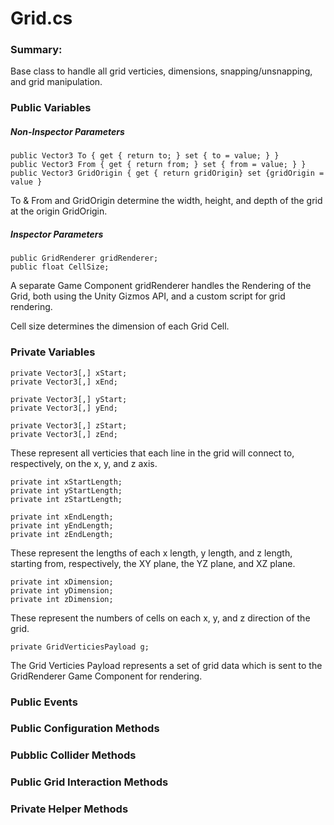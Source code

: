 # Grid.cs #

### Summary: ### 

Base class to handle all grid verticies, dimensions, snapping/unsnapping, and grid manipulation. 

### Public Variables ###

##### Non-Inspector Parameters #####
  
```
public Vector3 To { get { return to; } set { to = value; } }
public Vector3 From { get { return from; } set { from = value; } }
public Vector3 GridOrigin { get { return gridOrigin} set {gridOrigin = value }
```
To & From and GridOrigin determine the width, height, and depth of the grid at the origin GridOrigin. 

##### Inspector Parameters #####

```
public GridRenderer gridRenderer;
public float CellSize;
```
    
A separate Game Component gridRenderer handles the Rendering of the Grid, both using the Unity Gizmos API, and a custom
script for grid rendering.
    
Cell size determines the dimension of each Grid Cell. 
    
### Private Variables ####

```
private Vector3[,] xStart;
private Vector3[,] xEnd;

private Vector3[,] yStart;
private Vector3[,] yEnd;

private Vector3[,] zStart;
private Vector3[,] zEnd;
```

These represent all verticies that each line in the grid will connect to, respectively, on the x, y, and z axis. 

```
private int xStartLength;
private int yStartLength;
private int zStartLength;

private int xEndLength;
private int yEndLength;
private int zEndLength;
```
These represent the lengths of each x length, y length, and z length, starting from, respectively, the XY plane, the YZ plane, and XZ plane.

```
private int xDimension;
private int yDimension;
private int zDimension;
```

These represent the numbers of cells on each x, y, and z direction of the grid. 

```
private GridVerticiesPayload g;
```
The Grid Verticies Payload represents a set of grid data which is sent to the GridRenderer Game Component for rendering.

### Public Events ###


### Public Configuration Methods ###


### Pubblic Collider Methods ###

### Public Grid Interaction Methods ###

### Private Helper Methods ### 
